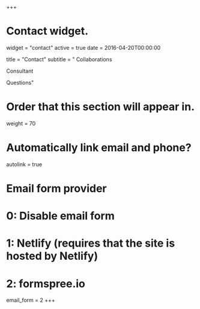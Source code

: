 +++
# Contact widget.
widget = "contact"
active = true
date = 2016-04-20T00:00:00

title = "Contact"
subtitle = "
Collaborations

Consultant

Questions"

# Order that this section will appear in.
weight = 70

# Automatically link email and phone?
autolink = true

# Email form provider
#   0: Disable email form
#   1: Netlify (requires that the site is hosted by Netlify)
#   2: formspree.io
email_form = 2
+++

